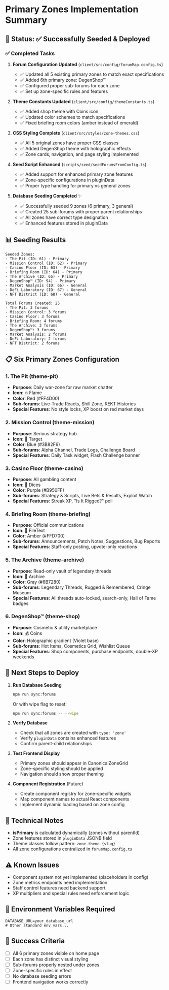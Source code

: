 # Primary Zones Implementation Summary

## 🏁 Status: ✅ Successfully Seeded & Deployed

### ✅ Completed Tasks

1. **Forum Configuration Updated** (`client/src/config/forumMap.config.ts`)
   - ✅ Updated all 5 existing primary zones to match exact specifications
   - ✅ Added 6th primary zone: DegenShop™
   - ✅ Configured proper sub-forums for each zone
   - ✅ Set up zone-specific rules and features

2. **Theme Constants Updated** (`client/src/config/themeConstants.ts`)
   - ✅ Added shop theme with Coins icon
   - ✅ Updated color schemes to match specifications
   - ✅ Fixed briefing room colors (amber instead of emerald)

3. **CSS Styling Complete** (`client/src/styles/zone-themes.css`)
   - ✅ All 5 original zones have proper CSS classes
   - ✅ Added DegenShop theme with holographic effects
   - ✅ Zone cards, navigation, and page styling implemented

4. **Seed Script Enhanced** (`scripts/seed/seedForumsFromConfig.ts`)
   - ✅ Added support for enhanced primary zone features
   - ✅ Zone-specific configurations in pluginData
   - ✅ Proper type handling for primary vs general zones

5. **Database Seeding Completed** ✨
   - ✅ Successfully seeded 9 zones (6 primary, 3 general)
   - ✅ Created 25 sub-forums with proper parent relationships
   - ✅ All zones have correct type designation
   - ✅ Enhanced features stored in pluginData

## 📊 Seeding Results

```
Seeded Zones:
- The Pit (ID: 61) - Primary
- Mission Control (ID: 62) - Primary
- Casino Floor (ID: 63) - Primary
- Briefing Room (ID: 64) - Primary
- The Archive (ID: 65) - Primary
- DegenShop™ (ID: 94) - Primary
- Market Analysis (ID: 66) - General
- DeFi Laboratory (ID: 67) - General
- NFT District (ID: 68) - General

Total Forums Created: 25
- The Pit: 3 forums
- Mission Control: 3 forums
- Casino Floor: 3 forums
- Briefing Room: 4 forums
- The Archive: 3 forums
- DegenShop™: 3 forums
- Market Analysis: 2 forums
- DeFi Laboratory: 2 forums
- NFT District: 2 forums
```

## 📋 Six Primary Zones Configuration

### 1. The Pit (theme-pit)

- **Purpose**: Daily war-zone for raw market chatter
- **Icon**: 🔥 Flame
- **Color**: Red (#FF4D00)
- **Sub-forums**: Live-Trade Reacts, Shill Zone, REKT Histories
- **Special Features**: No style locks, XP boost on red market days

### 2. Mission Control (theme-mission)

- **Purpose**: Serious strategy hub
- **Icon**: 🎯 Target
- **Color**: Blue (#3B82F6)
- **Sub-forums**: Alpha Channel, Trade Logs, Challenge Board
- **Special Features**: Daily Task widget, Flash Challenge banner

### 3. Casino Floor (theme-casino)

- **Purpose**: All gambling content
- **Icon**: 🎲 Dices
- **Color**: Purple (#B950FF)
- **Sub-forums**: Strategy & Scripts, Live Bets & Results, Exploit Watch
- **Special Features**: Streak XP, "Is It Rigged?" poll

### 4. Briefing Room (theme-briefing)

- **Purpose**: Official communications
- **Icon**: 📰 FileText
- **Color**: Amber (#FFD700)
- **Sub-forums**: Announcements, Patch Notes, Suggestions, Bug Reports
- **Special Features**: Staff-only posting, upvote-only reactions

### 5. The Archive (theme-archive)

- **Purpose**: Read-only vault of legendary threads
- **Icon**: 📁 Archive
- **Color**: Gray (#6B7280)
- **Sub-forums**: Legendary Threads, Rugged & Remembered, Cringe Museum
- **Special Features**: All threads auto-locked, search-only, Hall of Fame badges

### 6. DegenShop™ (theme-shop)

- **Purpose**: Cosmetic & utility marketplace
- **Icon**: 💰 Coins
- **Color**: Holographic gradient (Violet base)
- **Sub-forums**: Hot Items, Cosmetics Grid, Wishlist Queue
- **Special Features**: Shop components, purchase endpoints, double-XP weekends

## 🚀 Next Steps to Deploy

1. **Run Database Seeding**

   ```bash
   npm run sync:forums
   ```

   Or with wipe flag to reset:

   ```bash
   npm run sync:forums -- --wipe
   ```

2. **Verify Database**
   - Check that all zones are created with `type: 'zone'`
   - Verify `pluginData` contains enhanced features
   - Confirm parent-child relationships

3. **Test Frontend Display**
   - Primary zones should appear in CanonicalZoneGrid
   - Zone-specific styling should be applied
   - Navigation should show proper theming

4. **Component Registration** (Future)
   - Create component registry for zone-specific widgets
   - Map component names to actual React components
   - Implement dynamic loading based on zone config

## 🔧 Technical Notes

- **isPrimary** is calculated dynamically (zones without parentId)
- Zone features stored in `pluginData` JSONB field
- Theme classes follow pattern: `zone-theme-{slug}`
- All zone configurations centralized in `forumMap.config.ts`

## ⚠️ Known Issues

- Component system not yet implemented (placeholders in config)
- Zone metrics endpoints need implementation
- Staff control features need backend support
- XP multipliers and special rules need enforcement logic

## 📝 Environment Variables Required

```env
DATABASE_URL=your_database_url
# Other standard env vars...
```

## 🎯 Success Criteria

- [ ] All 6 primary zones visible on home page
- [ ] Each zone has distinct visual styling
- [ ] Sub-forums properly nested under zones
- [ ] Zone-specific rules in effect
- [ ] No database seeding errors
- [ ] Frontend navigation works correctly

